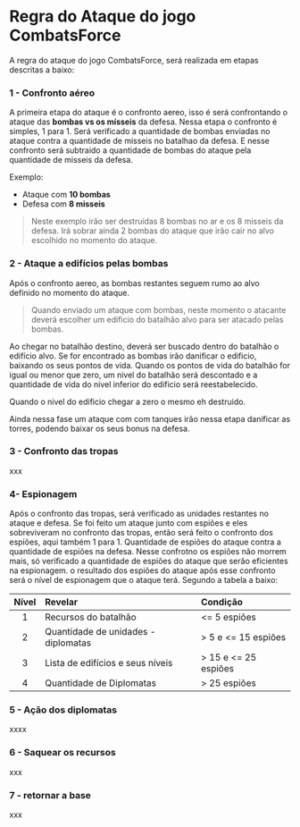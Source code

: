 # Regra do Ataque do jogo CombatsForce

A regra do ataque do jogo CombatsForce, será realizada em etapas descritas a baixo:

### 1 - Confronto aéreo
A primeira etapa do ataque é o confronto aereo, isso é será confrontando o ataque das **bombas vs os mísseis** da defesa.
Nessa etapa o confronto é simples, 1 para 1.
Será verificado a quantidade de bombas enviadas no ataque contra a quantidade de misseis no batalhao da defesa. E nesse confronto será subtraido a quantidade de bombas do ataque pela quantidade de misseis da defesa.

Exemplo:
 - Ataque com **10 bombas**
 - Defesa com **8 misseis**

> Neste exemplo irão ser destruídas 8 bombas no ar e os 8 misseis da defesa. Irá sobrar ainda 2 bombas do ataque que irão cair no alvo escolhido no momento do ataque.

### 2  - Ataque a edifícios pelas bombas
Após o confronto aereo, as bombas restantes seguem rumo ao alvo definido no momento do ataque.
> Quando enviado um ataque com bombas, neste momento o atacante deverá escolher um edificio do batalhão alvo para ser atacado pelas bombas.

Ao chegar no batalhão destino, deverá ser buscado dentro do batalhão o edifício alvo. Se for encontrado as bombas irão danificar o edificio, baixando os seus pontos de vida. 
Quando os pontos de vida do batalhão for igual ou menor que zero, um nivel do batalhão será descontado e a quantidade de vida do nivel inferior do edificio será reestabelecido.

Quando o nivel do edificio chegar a zero o mesmo eh destruido.

Ainda nessa fase um ataque com com tanques irão nessa etapa danificar as torres, podendo baixar os seus bonus na defesa.

### 3 - Confronto das tropas
xxx

### 4- Espionagem
Após o confronto das tropas, será verificado as unidades restantes no ataque e defesa. Se foi feito um ataque junto com espiões e eles sobreviveram no confronto das tropas, então será feito o confronto dos espiões, aqui também 1 para 1. Quantidade de espiões do ataque contra a quantidade de espiões na defesa. Nesse confrotno os espiões não morrem mais, só verificado a quantidade de espiões do ataque que serão eficientes na espionagem. o resultado dos espiões do ataque após esse confronto será o nível de espionagem que o ataque terá.
Segundo a tabela a baixo:

| Nível | Revelar                             | Condição               |
|:-----:|:------------------------------------|:-----------------------|
| 1     | Recursos do batalhão                | <= 5 espiões           |
| 2     | Quantidade de unidades - diplomatas | \> 5 e <= 15 espiões   |
| 3     | Lista de edifícios e seus níveis    | \> 15 e <= 25 espiões  |
| 4     | Quantidade de Diplomatas            | \> 25 espiões          |

### 5 - Ação dos diplomatas
xxxx

### 6 - Saquear os recursos
xxx

### 7 - retornar a base
xxx